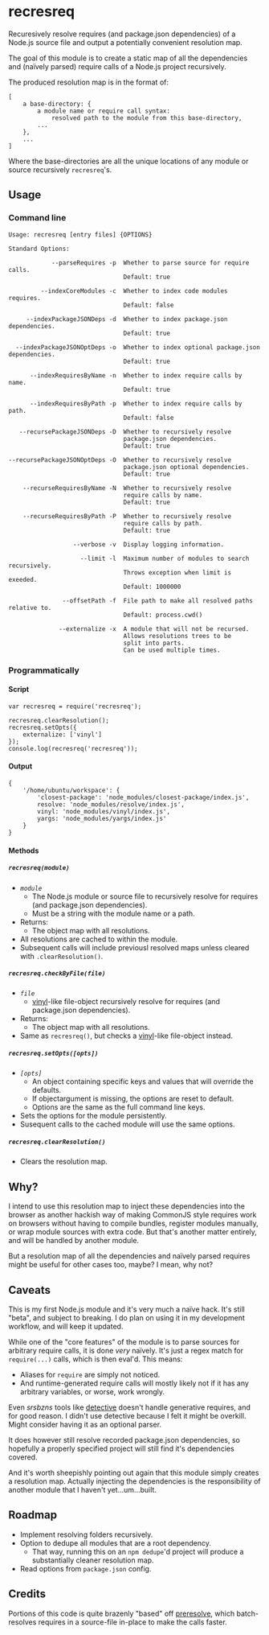 recresreq
=========

Recuresively resolve requires (and package.json dependencies) of a Node.js source file and output a potentially convenient resolution map.

The goal of this module is to create a static map of all the dependencies and (naïvely parsed) require calls of a Node.js project recursively. 

The produced resolution map is in the format of:

    [
        a base-directory: {
            a module name or require call syntax: 
                resolved path to the module from this base-directory,
            ...
        },
        ...  
    ]

Where the base-directories are all the unique locations of any module or source recursively `recresreq`'s.

Usage
-----

### Command line

    Usage: recresreq [entry files] {OPTIONS}
    
    Standard Options:
    
                --parseRequires -p  Whether to parse source for require calls. 
                                    Default: true
    
             --indexCoreModules -c  Whether to index code modules requires.
                                    Default: false
    
         --indexPackageJSONDeps -d  Whether to index package.json dependencies.
                                    Default: true
    
      --indexPackageJSONOptDeps -o  Whether to index optional package.json dependencies.
                                    Default: true
    
          --indexRequiresByName -n  Whether to index require calls by name.
                                    Default: true
    
          --indexRequiresByPath -p  Whether to index require calls by path.
                                    Default: false
    
       --recursePackageJSONDeps -D  Whether to recursively resolve 
                                    package.json dependencies.
                                    Default: true
    
    --recursePackageJSONOptDeps -O  Whether to recursively resolve 
                                    package.json optional dependencies.
                                    Default: true
    
        --recurseRequiresByName -N  Whether to recursively resolve 
                                    require calls by name. 
                                    Default: true
    
        --recurseRequiresByPath -P  Whether to recursively resolve 
                                    require calls by path. 
                                    Default: true
    
                      --verbose -v  Display logging information.
    
                        --limit -l  Maximum number of modules to search recursively. 
                                    Throws exception when limit is exeeded. 
                                    Default: 1000000
    
                   --offsetPath -f  File path to make all resolved paths relative to. 
                                    Default: process.cwd()
    
                  --externalize -x  A module that will not be recursed. 
                                    Allows resolutions trees to be 
                                    split into parts.
                                    Can be used multiple times.

### Programmatically

#### Script

    var recresreq = require('recresreq');
    
    recresreq.clearResolution();
    recresreq.setOpts({
        externalize: ['vinyl']
    });
    console.log(recresreq('recresreq'));
    
#### Output

    {
        '/home/ubuntu/workspace': {
            'closest-package': 'node_modules/closest-package/index.js',
            resolve: 'node_modules/resolve/index.js',
            vinyl: 'node_modules/vinyl/index.js',
            yargs: 'node_modules/yargs/index.js'
        }
    }

#### Methods

##### `recresreq(`_`module`_`)`

-   _`module`_
    -   The Node.js module or source file to recursively resolve for requires (and package.json dependencies).
    -   Must be a string with the module name or a path.
-   Returns:
    -   The object map with all resolutions.
-   All resolutions are cached to within the module.
-   Subsequent calls will include previousl resolved maps unless cleared with `.clearResolution()`.

##### `recresreq.checkByFile(`_`file`_`)`

-   _`file`_
    -   [vinyl]-like file-object recursively resolve for requires (and package.json dependencies). 
-   Returns:
    -   The object map with all resolutions.
-   Same as `recresreq()`, but checks a [vinyl]-like file-object instead.

##### `recresreq.setOpts(`_`[opts]`_`)`

-   _`[opts]`_
    -   An object containing specific keys and values that will override the defaults.
    -   If objectargument is missing, the options are reset to default.
    -   Options are the same as the full command line keys.
-   Sets the options for the module persistently. 
-   Susequent calls to the cached module will use the same options.


##### `recresreq.clearResolution()`

-   Clears the resolution map. 




Why?
----

I intend to use this resolution map to inject these dependencies into the browser as another hackish way of making CommonJS style requires work on browsers without having to compile bundles, register modules manually, or wrap module sources with extra code. But that's another matter entirely, and will be handled by another module. 

But a resolution map of all the dependencies and naïvely parsed requires might be useful for other cases too, maybe? I mean, why not?

Caveats
-------

This is my first Node.js module and it's very much a naïve hack. It's still "beta", and subject to breaking. I do plan on using it in my development workflow, and will keep it updated.

While one of the "core features" of the module is to parse sources for arbitrary require calls, it is done _very_ naïvely. It's just a regex match for `require(...)` calls, which is then eval'd. This means:

-   Aliases for `require` are simply not noticed.
-   And runtime-generated require calls will mostly likely not if it has any arbitrary variables, or worse, work wrongly.

Even _srsbzns_ tools like [detective] doesn't handle generative requires, and for good reason. I didn't use detective because I felt it might be overkill. Might consider having it as an optional parser.

It does however still resolve recorded package.json dependencies, so hopefully a properly specified project will still find it's dependencies covered.

And it's worth sheepishly pointing out again that this module simply creates a resolution map. Actually injecting the dependencies is the responsibility of another module that I haven't yet...um...built.

Roadmap
-------

-   Implement resolving folders recursively.
-   Option to dedupe all modules that are a root dependency.
    -   That way, running this on an `npm dedupe`'d project will produce a substantially cleaner resolution map.
-   Read options from `package.json` config.

Credits
-------

Portions of this code is quite brazenly "based" off [preresolve], which batch-resolves requires in a source-file in-place to make the calls faster.



[detective]: https://www.npmjs.org/package/detective
[preresolve]: https://www.npmjs.org/package/preresolve
[brwserreq]: https://github.com/5310/brwserreq
[vinyl]: https://www.npmjs.org/package/vinyl